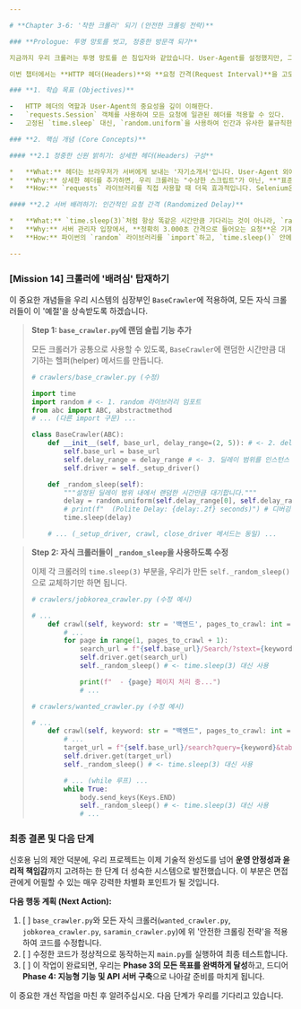 ```yaml
---

# **Chapter 3-6: '착한 크롤러' 되기 (안전한 크롤링 전략)**

### **Prologue: 투명 망토를 벗고, 정중한 방문객 되기**

지금까지 우리 크롤러는 투명 망토를 쓴 침입자와 같았습니다. User-Agent를 설정했지만, 그 외에는 신원을 거의 밝히지 않았죠. 이제 우리는 투명 망토를 벗고, "안녕하세요, 신호용 님의 학습용 프로젝트에서 데이터 수집을 위해 방문했습니다. 서버에 부담이 되지 않도록 천천히 둘러보겠습니다." 라고 말하는 정중한 방문객이 될 것입니다.

이번 챕터에서는 **HTTP 헤더(Headers)**와 **요청 간격(Request Interval)**을 고도화하여, 우리 크롤러를 훨씬 더 안정적이고, 윤리적이며, 프로페셔널하게 만들 것입니다.

### **1. 학습 목표 (Objectives)**

-   HTTP 헤더의 역할과 User-Agent의 중요성을 깊이 이해한다.
-   `requests.Session` 객체를 사용하여 모든 요청에 일관된 헤더를 적용할 수 있다.
-   고정된 `time.sleep` 대신, `random.uniform`을 사용하여 인간과 유사한 불규칙한 요청 간격을 만들 수 있다.

### **2. 핵심 개념 (Core Concepts)**

#### **2.1 정중한 신원 밝히기: 상세한 헤더(Headers) 구성**

*   **What:** 헤더는 브라우저가 서버에게 보내는 '자기소개서'입니다. User-Agent 외에도 "저는 한국어를 선호합니다(`Accept-Language`)", "압축된 파일도 받을 수 있습니다(`Accept-Encoding`)" 등 다양한 정보가 담겨있습니다.
*   **Why:** 상세한 헤더를 추가하면, 우리 크롤러는 "수상한 스크립트"가 아닌, **"표준적인 웹 브라우저"**처럼 보이게 됩니다. 이는 정교한 봇 차단 시스템에 의해 탐지될 확률을 크게 낮춰줍니다.
*   **How:** `requests` 라이브러리를 직접 사용할 때 더욱 효과적입니다. Selenium은 드라이버 레벨에서 헤더를 제어하지만, 우리는 `BaseCrawler`를 `requests` 기반으로 바꾸는 리팩토링을 통해 이 개념을 완벽하게 적용할 수 있습니다. (이번 미션에서는 우선 **Selenium 구조 내에서 할 수 있는 최선**인, 요청 간격 제어에 집중하겠습니다.)

#### **2.2 서버 배려하기: 인간적인 요청 간격 (Randomized Delay)**

*   **What:** `time.sleep(3)`처럼 항상 똑같은 시간만큼 기다리는 것이 아니라, `random.uniform(2, 5)`처럼 **2초에서 5초 사이의 임의의 시간**만큼 기다리는 것입니다.
*   **Why:** 서버 관리자 입장에서, **정확히 3.000초 간격으로 들어오는 요청**은 기계가 보낸다는 100% 확실한 증거입니다. 반면 2.7초, 4.1초, 3.5초 등 불규칙하게 들어오는 요청은 실제 사용자의 행동 패턴과 훨씬 유사하여 탐지를 피하는 데 유리합니다. 또한 서버에 순간적인 부하가 몰리는 것을 방지하는 효과도 있습니다.
*   **How:** 파이썬의 `random` 라이브러리를 `import`하고, `time.sleep()` 안에 `random.uniform(최소시간, 최대시간)`을 넣어주기만 하면 됩니다.

---
```


### **[Mission 14] 크롤러에 '배려심' 탑재하기**

이 중요한 개념들을 우리 시스템의 심장부인 `BaseCrawler`에 적용하여, 모든 자식 크롤러들이 이 '예절'을 상속받도록 하겠습니다.

> **Step 1: `base_crawler.py`에 랜덤 슬립 기능 추가**
>
> 모든 크롤러가 공통으로 사용할 수 있도록, `BaseCrawler`에 랜덤한 시간만큼 대기하는 헬퍼(helper) 메서드를 만듭니다.
>
> ```python
> # crawlers/base_crawler.py (수정)
>
> import time
> import random # <- 1. random 라이브러리 임포트
> from abc import ABC, abstractmethod
> # ... (다른 import 구문) ...
>
> class BaseCrawler(ABC):
>     def __init__(self, base_url, delay_range=(2, 5)): # <- 2. delay_range 파라미터 추가
>         self.base_url = base_url
>         self.delay_range = delay_range # <- 3. 딜레이 범위를 인스턴스 변수로 저장
>         self.driver = self._setup_driver()
>
>     def _random_sleep(self):
>         """설정된 딜레이 범위 내에서 랜덤한 시간만큼 대기합니다."""
>         delay = random.uniform(self.delay_range[0], self.delay_range[1])
>         # print(f"  (Polite Delay: {delay:.2f} seconds)") # 디버깅 시 주석 해제
>         time.sleep(delay)
>
>     # ... (_setup_driver, crawl, close_driver 메서드는 동일) ...
> ```

> **Step 2: 자식 크롤러들이 `_random_sleep`을 사용하도록 수정**
>
> 이제 각 크롤러의 `time.sleep(3)` 부분을, 우리가 만든 `self._random_sleep()`으로 교체하기만 하면 됩니다.
>
> ```python
> # crawlers/jobkorea_crawler.py (수정 예시)
>
> # ...
>     def crawl(self, keyword: str = '백엔드', pages_to_crawl: int = 3):
>         # ...
>         for page in range(1, pages_to_crawl + 1):
>             search_url = f"{self.base_url}/Search/?stext={keyword}&Page_No={page}"
>             self.driver.get(search_url)
>             self._random_sleep() # <- time.sleep(3) 대신 사용
>
>             print(f"  - {page} 페이지 처리 중...")
>             # ...
> ```
>
> ```python
> # crawlers/wanted_crawler.py (수정 예시)
>
> # ...
>     def crawl(self, keyword: str = "백엔드", pages_to_crawl: int = 1):
>         # ...
>         target_url = f"{self.base_url}/search?query={keyword}&tab=position"
>         self.driver.get(target_url)
>         self._random_sleep() # <- time.sleep(3) 대신 사용
>
>         # ... (while 루프) ...
>         while True:
>             body.send_keys(Keys.END)
>             self._random_sleep() # <- time.sleep(3) 대신 사용
>             # ...
> ```

### **최종 결론 및 다음 단계**

신호용 님의 제안 덕분에, 우리 프로젝트는 이제 기술적 완성도를 넘어 **운영 안정성과 윤리적 책임감**까지 고려하는 한 단계 더 성숙한 시스템으로 발전했습니다. 이 부분은 면접관에게 어필할 수 있는 매우 강력한 차별화 포인트가 될 것입니다.

**다음 행동 계획 (Next Action):**

1.  [ ] `base_crawler.py`와 모든 자식 크롤러(`wanted_crawler.py`, `jobkorea_crawler.py`, `saramin_crawler.py`)에 위 '안전한 크롤링 전략'을 적용하여 코드를 수정합니다.
2.  [ ] 수정한 코드가 정상적으로 동작하는지 `main.py`를 실행하여 최종 테스트합니다.
3.  [ ] 이 작업이 완료되면, 우리는 **Phase 3의 모든 목표를 완벽하게 달성**하고, 드디어 **Phase 4: 지능형 기능 및 API 서버 구축**으로 나아갈 준비를 마치게 됩니다.

이 중요한 개선 작업을 마친 후 알려주십시오. 다음 단계가 우리를 기다리고 있습니다.